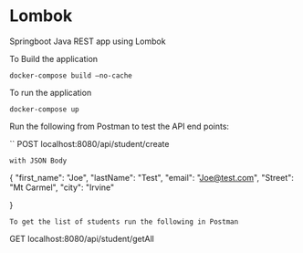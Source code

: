 # Lombok
Springboot Java REST app using Lombok

To Build the application
```
docker-compose build –no-cache
```
To run the application
```
docker-compose up
```


Run the following from Postman to test the API end points:

``
POST localhost:8080/api/student/create
```
with JSON Body

```
{
"first_name": "Joe",
"lastName": "Test",
"email": "Joe@test.com",
"Street": "Mt Carmel",
"city": "Irvine"

}
```
To get the list of students run the following in Postman

```
GET localhost:8080/api/student/getAll
```
